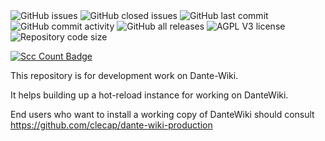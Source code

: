 <div>
  <img alt="GitHub issues" src="https://img.shields.io/github/issues/clecap/dante-wiki">
  <img alt="GitHub closed issues" src="https://img.shields.io/github/issues-closed/clecap/dante-wiki">
  <img alt="GitHub last commit" src="https://img.shields.io/github/last-commit/clecap/dante-wiki">
  <img alt="GitHub commit activity" src="https://img.shields.io/github/commit-activity/m/clecap/dante-wiki">
  <img alt="GitHub all releases" src="https://img.shields.io/github/downloads/clecap/dante-wiki/total">
  <img alt="AGPL V3 license" src="https://img.shields.io/badge/License-AGPL%20v3-blue.svg">
  <img alt="Repository code size" src="https://img.shields.io/github/languages/code-size/clecap/dante-wiki
  ">
</div>

[![Scc Count Badge](https://sloc.xyz/github/clecap/dante-wiki/)](https://github.com/clecap/dante-wiki/)


This repository is for development work on Dante-Wiki.

It helps building up a hot-reload instance for working on DanteWiki.

End users who want to install a working copy of DanteWiki should consult https://github.com/clecap/dante-wiki-production